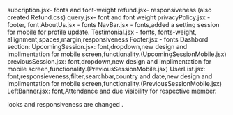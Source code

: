 subcription.jsx- fonts and font-weight 
refund.jsx- responsiveness (also created Refund.css)
query.jsx- font and font weight
privacyPolicy.jsx - footer, font
AboutUs.jsx - fonts
NavBar.jsx - fonts,added a setting session for mobile for profile update.
Testimonial.jsx - fonts, fonts-weight, allignment,spaces,margin,responsiveness
Footer.jsx - fonts
Dashbord section:
          UpcomingSession.jsx:
                    font,dropdown,new design and implimentation for mobile screen,functionality.(UpcomingSessionMobile.jsx)
          previousSession.jsx:
                    font,dropdown,new design and implimentation for mobile screen,functionality.(PreviousSessionMobile.jsx)
          UserList.jsx:
                font,responsieveness,filter,searchbar,country and date,new design and implimentation for mobile screen,functionality.(PreviousSessionMobile.jsx)
          LeftBanner.jsx:
                font,Attendance and due visibility for respective member.

looks and responsiveness are changed .
                  
